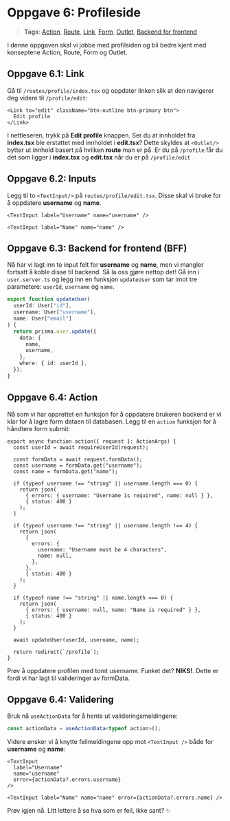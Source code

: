 # Oppgave 6: Profileside

> **Tags**: [Action](https://remix.run/docs/en/1.14.0/route/action), [Route](https://remix.run/docs/en/1.14.0/file-conventions/routes-files), [Link](https://remix.run/docs/en/1.14.0/components/link#react-router-link), [Form](https://remix.run/docs/en/1.14.0/components/form), [Outlet](https://remix.run/docs/en/1.14.0/components/outlet), [Backend for frontend](https://remix.run/docs/en/1.14.0/guides/bff)

I denne oppgaven skal vi jobbe med profilsiden og bli bedre kjent med konseptene Action, Route, Form og Outlet.

## Oppgave 6.1: Link

Gå til `/routes/profile/index.tsx` og oppdater linken slik at den navigerer deg videre til `/profile/edit`:

```tsx
<Link to="edit" className="btn-outline btn-primary btn">
  Edit profile
</Link>
```

I nettleseren, trykk på **Edit profile** knappen.
Ser du at innholdet fra **index.tsx** ble erstattet med innholdet i **edit.tsx**? 
Dette skyldes at `<Outlet/>` bytter ut innhold basert på hvilken **route** man er på. 
Er du på `/profile` får du det som ligger i **index.tsx** og **edit.tsx** når du er på `/profile/edit`

## Oppgave 6.2: Inputs

Legg til to `<TextInput/>` på `routes/profile/edit.tsx`. Disse skal vi bruke for å oppdatere **username** og **name**.

```tsx
<TextInput label="Username" name="username" />
```

```tsx
<TextInput label="Name" name="name" />
```

## Oppgave 6.3: Backend for frontend (BFF)

Nå har vi lagt inn to input felt for **username** og **name**, men vi mangler fortsatt å koble disse til backend.
Så la oss gjøre nettop det! Gå inn i `user.server.ts` og legg inn en funksjon `updateUser` som tar imot tre parametere: `userId`, `username` og `name`.

```ts
export function updateUser(
  userId: User["id"],
  username: User["username"],
  name: User["email"]
) {
  return prisma.user.update({
    data: {
      name,
      username,
    },
    where: { id: userId },
  });
}
```

## Oppgave 6.4: Action

Nå som vi har opprettet en funksjon for å oppdatere brukeren backend er vi klar for å lagre form dataen til databasen.
Legg til en `action` funksjon for å håndtere form submit:

```tsx
export async function action({ request }: ActionArgs) {
  const userId = await requireUserId(request);

  const formData = await request.formData();
  const username = formData.get("username");
  const name = formData.get("name");

  if (typeof username !== "string" || username.length === 0) {
    return json(
      { errors: { username: "Username is required", name: null } },
      { status: 400 }
    );
  }

  if (typeof username !== "string" || username.length !== 4) {
    return json(
      {
        errors: {
          username: "Username must be 4 characters",
          name: null,
        },
      },
      { status: 400 }
    );
  }

  if (typeof name !== "string" || name.length === 0) {
    return json(
      { errors: { username: null, name: "Name is required" } },
      { status: 400 }
    );
  }

  await updateUser(userId, username, name);

  return redirect(`/profile`);
}
```

Prøv å oppdatere profilen med tomt username. Funket det? **NIKS!**. Dette er fordi vi har lagt til valideringer av formData.

## Oppgave 6.4: Validering

Bruk nå `useActionData` for å hente ut valideringsmeldingene:

```ts
const actionData = useActionData<typeof action>();
```

Videre ønsker vi å knytte feilmeldingene opp mot `<TextInput />` både for **username** og **name**:

```tsx
<TextInput
  label="Username"
  name="username"
  error={actionData?.errors.username}
/>
```

```tsx
<TextInput label="Name" name="name" error={actionData?.errors.name} />
```

Prøv igjen nå. Litt lettere å se hva som er feil, ikke sant? ✨
